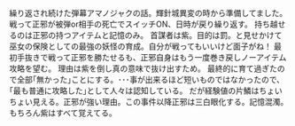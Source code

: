 繰り返され続けた弾幕アマノジャクの話。輝針城異変の時から準備してました。
戦って正邪が被弾or相手の死亡でスイッチON、日時が戻り繰り返す。
持ち越せるのは正邪の持つアイテムと記憶のみ。
首謀者は紫。目的は罰。と見せかけて巫女の保険としての最強の妖怪の育成。自分が戦ってもいいけど面子がね！
最初手抜きで戦って正邪を勝たせるも、正邪自身はもう一度巻き戻しノーアイテム攻略を望む。
理由は紫を倒し真の意味で抜け出すため。
最終的に育て過ぎたので全部｢無かった｣ことにする。･･･事が出来るほど短いものではなかったので、｢最も普通に攻略した｣として人々は認知している。
だが経験値の片鱗はちょいちょい見える。正邪が強い理由。この事件以降正邪は三白眼化する。記憶混濁。
もちろん紫はすべて覚えてる。